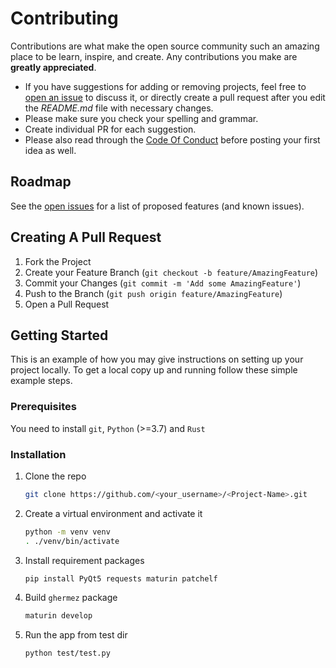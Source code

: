 # Contributing

Contributions are what make the open source community such an amazing place to be learn, inspire, and create. Any contributions you make are **greatly appreciated**.

- If you have suggestions for adding or removing projects, feel free to [open an issue](https://github.com/IamRezaMousavi/ghermez/issues/new) to discuss it, or directly create a pull request after you edit the _README.md_ file with necessary changes.
- Please make sure you check your spelling and grammar.
- Create individual PR for each suggestion.
- Please also read through the [Code Of Conduct](https://github.com/IamRezaMousavi/ghermez/blob/main/CODE_OF_CONDUCT.md) before posting your first idea as well.

## Roadmap

See the [open issues](https://github.com/IamRezaMousavi/ghermez/issues) for a list of proposed features (and known issues).

## Creating A Pull Request

1. Fork the Project
2. Create your Feature Branch (`git checkout -b feature/AmazingFeature`)
3. Commit your Changes (`git commit -m 'Add some AmazingFeature'`)
4. Push to the Branch (`git push origin feature/AmazingFeature`)
5. Open a Pull Request

## Getting Started

This is an example of how you may give instructions on setting up your project locally.
To get a local copy up and running follow these simple example steps.

### Prerequisites

You need to install `git`, `Python` (>=3.7) and `Rust`

### Installation

1. Clone the repo

   ```sh
   git clone https://github.com/<your_username>/<Project-Name>.git
   ```

2. Create a virtual environment and activate it

   ```sh
   python -m venv venv
   . ./venv/bin/activate
   ```

3. Install requirement packages

   ```sh
   pip install PyQt5 requests maturin patchelf
   ```

4. Build `ghermez` package

   ```sh
   maturin develop
   ```

5. Run the app from test dir

   ```sh
   python test/test.py
   ```
